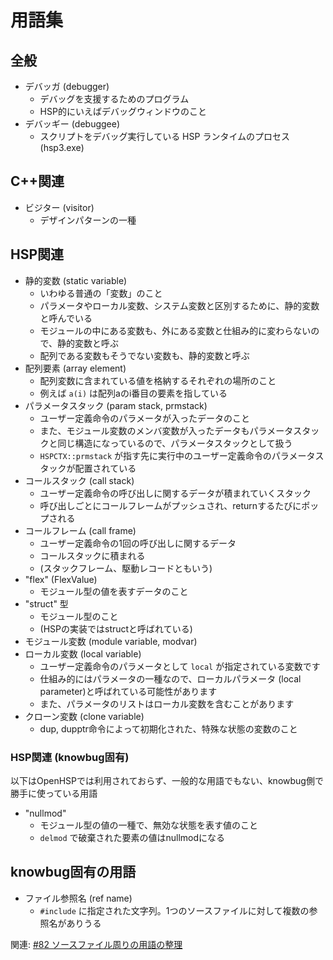 # 用語集

## 全般

- デバッガ (debugger)
    - デバッグを支援するためのプログラム
    - HSP的にいえばデバッグウィンドウのこと
- デバッギー (debuggee)
    - スクリプトをデバッグ実行している HSP ランタイムのプロセス (hsp3.exe)

## C++関連

- ビジター (visitor)
    - デザインパターンの一種

## HSP関連

- 静的変数 (static variable)
    - いわゆる普通の「変数」のこと
    - パラメータやローカル変数、システム変数と区別するために、静的変数と呼んでいる
    - モジュールの中にある変数も、外にある変数と仕組み的に変わらないので、静的変数と呼ぶ
    - 配列である変数もそうでない変数も、静的変数と呼ぶ
- 配列要素 (array element)
    - 配列変数に含まれている値を格納するそれぞれの場所のこと
    - 例えば `a(i)` は配列aのi番目の要素を指している
- パラメータスタック (param stack, prmstack)
    - ユーザー定義命令のパラメータが入ったデータのこと
    - また、モジュール変数のメンバ変数が入ったデータもパラメータスタックと同じ構造になっているので、パラメータスタックとして扱う
    - `HSPCTX::prmstack` が指す先に実行中のユーザー定義命令のパラメータスタックが配置されている
- コールスタック (call stack)
    - ユーザー定義命令の呼び出しに関するデータが積まれていくスタック
    - 呼び出しごとにコールフレームがプッシュされ、returnするたびにポップされる
- コールフレーム (call frame)
    - ユーザー定義命令の1回の呼び出しに関するデータ
    - コールスタックに積まれる
    - (スタックフレーム、駆動レコードともいう)
- "flex" (FlexValue)
    - モジュール型の値を表すデータのこと
- "struct" 型
    - モジュール型のこと
    - (HSPの実装ではstructと呼ばれている)
- モジュール変数 (module variable, modvar)
- ローカル変数 (local variable)
    - ユーザー定義命令のパラメータとして `local` が指定されている変数です
    - 仕組み的にはパラメータの一種なので、ローカルパラメータ (local parameter)と呼ばれている可能性があります
    - また、パラメータのリストはローカル変数を含むことがあります
- クローン変数 (clone variable)
    - dup, dupptr命令によって初期化された、特殊な状態の変数のこと

### HSP関連 (knowbug固有)

以下はOpenHSPでは利用されておらず、一般的な用語でもない、knowbug側で勝手に使っている用語

- "nullmod"
    - モジュール型の値の一種で、無効な状態を表す値のこと
    - `delmod` で破棄された要素の値はnullmodになる

## knowbug固有の用語

- ファイル参照名 (ref name)
    - `#include` に指定された文字列。1つのソースファイルに対して複数の参照名がありうる

関連: [#82 ソースファイル周りの用語の整理](https://github.com/vain0x/knowbug/issues/82)
